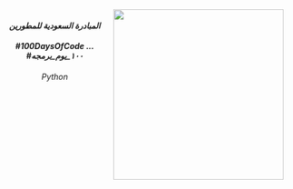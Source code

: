 
<img align="right" width="300" height="300" src="https://pbs.twimg.com/profile_images/1084013687004893184/fUYnr5lF_400x400.jpg">

  <h4 align="center">
  <em>
المبادرة السعودية للمطورين 
  </em>
  <br />
  
  <h4 align="center">
  <em>
#100DaysOfCode ...
#١٠٠_يوم_برمجه  
  </em>
  <br />
<h6 align="center">
  <em>
    Python
  </em>
  <br />
